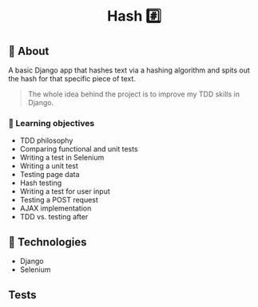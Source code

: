 <h1 align="center">Hash #️⃣</h1>

## :dart: About ##

A basic Django app that hashes text via a hashing algorithm and spits out the hash for that specific piece of text.

> The whole idea behind the project is to improve my TDD skills in Django.

### :book: Learning objectives ###
- TDD philosophy
- Comparing functional and unit tests
- Writing a test in Selenium
- Writing a unit test
- Testing page data
- Hash testing
- Writing a test for user input
- Testing a POST request
- AJAX implementation
- TDD vs. testing after

## :triangular_ruler: Technologies ##

- Django
- Selenium

## Tests ##

